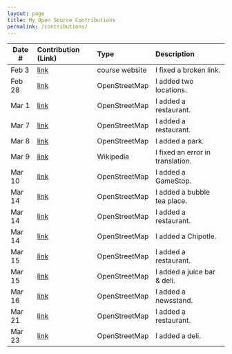 ```yaml
---
layout: page
title: My Open Source Contributions
permalink: /contributions/
---
```


<!--
Type of the contribution should be "Wikipedia edit", "OpenStreet Map feature", "Documentation", "Course website", "Blog",
"Browse Add-on", etc.

The description should include a brief summary of what you did.

Replace the first row with your own contribution. 

-->





| Date #       | Contribution (Link)  | Type  | Description |
|---|:---|:---|:---|
| Feb 3   | [link](https://github.com/nyu-ossd-s20/sylviaji-weekly/commit/8ecffebafeda09662f69cefddb1afd47c2a6a046)  | course website    |   I fixed a broken link.    |
| Feb 28  |[link](https://www.openstreetmap.org/changeset/81611980#map=19/40.72756/-74.03154)  |  OpenStreetMap   | I added two locations.      |
| Mar 1    |[link](https://www.openstreetmap.org/changeset/81655846#map=18/40.72602/-74.03252)     | OpenStreetMap    |I added a restaurant.      |
| Mar 7 | [link](https://www.openstreetmap.org/changeset/81909709#map=19/40.72687/-73.98753) |OpenStreetMap    |I added a restaurant.|
| Mar 8 | [link](https://www.openstreetmap.org/changeset/81926978) | OpenStreetMap | I added a park.|
| Mar 9 | [link](https://zh.wikipedia.org/w/index.php?title=%E7%A9%86%E7%BD%95%E9%BB%98%E5%BE%B7%C2%B7%E6%9C%AC%C2%B7%E8%96%A9%E5%8B%92%E6%9B%BC&oldid=58542495) | Wikipedia | I fixed an error in translation.|
|Mar 10 | [link](https://www.openstreetmap.org/changeset/82025075) | OpenStreetMap | I added a GameStop.|
|Mar 14 | [link](https://www.openstreetmap.org/changeset/82206718) | OpenStreetMap | I added a bubble tea place.|
|Mar 14 | [link](https://www.openstreetmap.org/changeset/82206762) | OpenStreetMap | I added a restaurant.|
|Mar 14 | [link](https://www.openstreetmap.org/changeset/82206783) | OpenStreetMap | I added a Chipotle.|
|Mar 15 | [link](https://www.openstreetmap.org/changeset/82235129) | OpenStreetMap | I added a restaurant. |
|Mar 15 | [link](https://www.openstreetmap.org/changeset/82235278) | OpenStreetMap | I added a juice bar & deli. |
|Mar 16 | [link](https://www.openstreetmap.org/changeset/82279896) | OpenStreetMap | I added a newsstand. |
|Mar 21 | [link](https://www.openstreetmap.org/changeset/82474244) | OpenStreetMap | I added a restaurant.|
|Mar 23 | [link](https://www.openstreetmap.org/changeset/82544574) | OpenStreetMap | I added a deli.|

